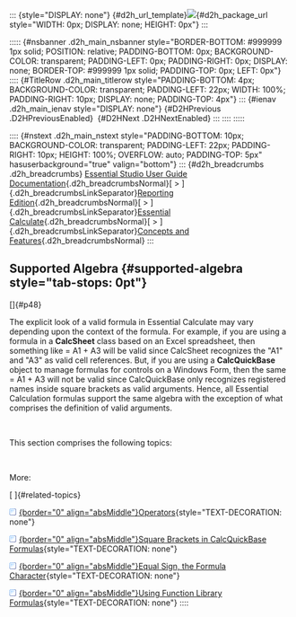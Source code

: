 ::: {style="DISPLAY: none"}
[](ms-xhelp:///?Id=d2h_url_template){#d2h_url_template}![](!package_url!){#d2h_package_url style="WIDTH: 0px; DISPLAY: none; HEIGHT: 0px"}
:::

::::: {#nsbanner .d2h_main_nsbanner style="BORDER-BOTTOM: #999999 1px solid; POSITION: relative; PADDING-BOTTOM: 0px; BACKGROUND-COLOR: transparent; PADDING-LEFT: 0px; PADDING-RIGHT: 0px; DISPLAY: none; BORDER-TOP: #999999 1px solid; PADDING-TOP: 0px; LEFT: 0px"}
:::: {#TitleRow .d2h_main_titlerow style="PADDING-BOTTOM: 4px; BACKGROUND-COLOR: transparent; PADDING-LEFT: 22px; WIDTH: 100%; PADDING-RIGHT: 10px; DISPLAY: none; PADDING-TOP: 4px"}
::: {#ienav .d2h_main_ienav style="DISPLAY: none"}
[](ms-xhelp:///?Id=786edd05-3883-44b1-8f10-e4434b3fcb72){#D2HPrevious .D2HPreviousEnabled}  [](ms-xhelp:///?Id=be26a731-22f1-4972-8d48-61c69bce19c1){#D2HNext .D2HNextEnabled}
:::
::::
:::::

:::: {#nstext .d2h_main_nstext style="PADDING-BOTTOM: 10px; BACKGROUND-COLOR: transparent; PADDING-LEFT: 22px; PADDING-RIGHT: 10px; HEIGHT: 100%; OVERFLOW: auto; PADDING-TOP: 5px" hasuserbackground="true" valign="bottom"}
::: {#d2h_breadcrumbs .d2h_breadcrumbs}
[Essential Studio User Guide Documentation](ms-xhelp:///?Id=12457748-09e3-4d74-a240-8e049cedf030){.d2h_breadcrumbsNormal}[ \> ]{.d2h_breadcrumbsLinkSeparator}[Reporting Edition](ms-xhelp:///?Id=027aa5b6-6676-4f93-ad23-c20e8c45792e){.d2h_breadcrumbsNormal}[ \> ]{.d2h_breadcrumbsLinkSeparator}[Essential Calculate](ms-xhelp:///?Id=2ea52c7f-a332-43bd-9ca7-2ea0898ff54e){.d2h_breadcrumbsNormal}[ \> ]{.d2h_breadcrumbsLinkSeparator}[Concepts and Features](ms-xhelp:///?Id=91222e44-d3ca-4392-8f0f-41bd2ae3dd3f){.d2h_breadcrumbsNormal}
:::

## Supported Algebra {#supported-algebra style="tab-stops: 0pt"}

[]{#p48} 

The explicit look of a valid formula in Essential Calculate may vary depending upon the context of the formula. For example, if you are using a formula in a **CalcSheet** class based on an Excel spreadsheet, then something like = A1 + A3 will be valid since CalcSheet recognizes the \"A1\" and \"A3\" as valid cell references. But, if you are using a **CalcQuickBase** object to manage formulas for controls on a Windows Form, then the same = A1 + A3 will not be valid since CalcQuickBase only recognizes registered names inside square brackets as valid arguments. Hence, all Essential Calculation formulas support the same algebra with the exception of what comprises the definition of valid arguments.

 

This section comprises the following topics:

 

More:

[ ]{#related-topics}

[![](button.gif){border="0" align="absMiddle"}Operators](ms-xhelp:///?Id=be26a731-22f1-4972-8d48-61c69bce19c1){style="TEXT-DECORATION: none"}

[![](button.gif){border="0" align="absMiddle"}Square Brackets in CalcQuickBase Formulas](ms-xhelp:///?Id=9a39ef87-812d-4216-bddd-29b0d71e1e5c){style="TEXT-DECORATION: none"}

[![](button.gif){border="0" align="absMiddle"}Equal Sign, the Formula Character](ms-xhelp:///?Id=84b2eac6-089a-426c-92a1-8ab6b5acbd89){style="TEXT-DECORATION: none"}

[![](button.gif){border="0" align="absMiddle"}Using Function Library Formulas](ms-xhelp:///?Id=81903d16-11db-44a1-91b7-7d6ebaaf1629){style="TEXT-DECORATION: none"}
::::
